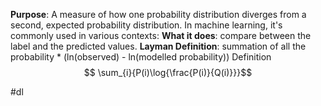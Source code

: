 **Purpose**: A measure of how one probability distribution diverges from a second, expected probability distribution. In machine learning, it's commonly used in various contexts:
**What it does**: compare between the label and the predicted values. 
**Layman Definition**: summation of all the probability * (ln(observed) - ln(modelled probability))
Definition
$$ \sum_{i}{P(i)\log{\frac{P(i)}{Q(i)}}}$$

#dl